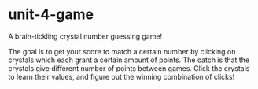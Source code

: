 # unit-4-game

A brain-tickling crystal number guessing game! 

The goal is to get your score to match a certain number by clicking on crystals
which each grant a certain amount of points. The catch is that the crystals give
different number of points between games. Click the crystals to learn their values,
and figure out the winning combination of clicks! 
